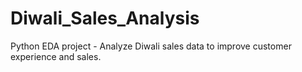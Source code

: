 # Diwali_Sales_Analysis
Python EDA project - Analyze Diwali sales data to improve customer experience and sales.
